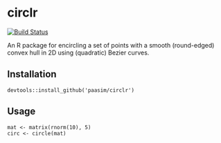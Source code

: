 # circlr

[![Build Status](https://travis-ci.org/paasim/circlr.svg?branch=master)](https://travis-ci.org/paasim/circlr)

An R package for encircling a set of points with a smooth (round-edged) convex hull in 2D using (quadratic) Bezier curves.

Installation
------------

    devtools::install_github('paasim/circlr')


Usage
-----

    mat <- matrix(rnorm(10), 5)
    circ <- circle(mat)


